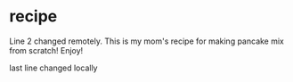 # recipe
Line 2 changed remotely. This is my mom's recipe for making pancake mix from scratch! Enjoy!

last line changed locally